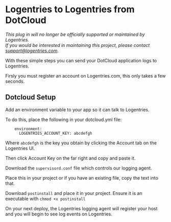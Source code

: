 Logentries to Logentries from DotCloud
=======================================

*This plug in will no longer be officially supported or maintained by Logentries.<br>
If you would be interested in maintaining this project, please contact support@logentries.com.*

With these simple steps you can send your DotCloud application logs to Logentries.

Firsly you must register an account on Logentries.com, this only takes a few seconds.

Dotcloud Setup
--------------

Add an environment variable to your app so it can talk to Logentries.

To do this, place the following in your dotcloud.yml file:

        environment:
          LOGENTRIES_ACCOUNT_KEY: abcdefgh
          
Where `abcdefgh` is the key you obtain by clicking the Account tab on the Logentries UI.

Then click Account Key on the far right and copy and paste it.

Download the `supervisord.conf` file which controls our logging agent.

Place this in your project or if you have an existing file, copy the text into that.

Download `postinstall` and place it in your project. Ensure it is an executable with `chmod +x postinstall`

On your next deploy, the Logentries logging agent will register your host and you will begin to see
log events on Logentries.

